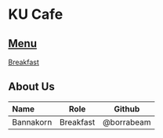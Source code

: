# KU Cafe

## [Menu](Menu.md)

[Breakfast](Menu.md#Breafast)

## About Us

| Name      | Role      | Github          |
|:----------|-----------|-----------------|
| Bannakorn | Breakfast | @borrabeam      |

